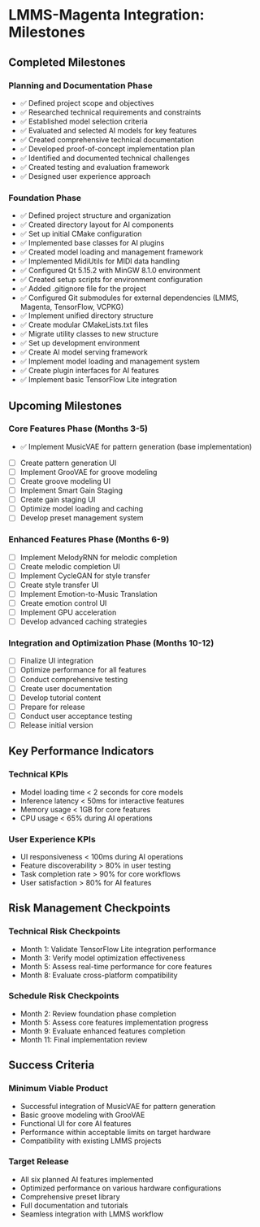 # LMMS-Magenta Integration: Milestones

## Completed Milestones

### Planning and Documentation Phase
- ✅ Defined project scope and objectives
- ✅ Researched technical requirements and constraints
- ✅ Established model selection criteria
- ✅ Evaluated and selected AI models for key features
- ✅ Created comprehensive technical documentation
- ✅ Developed proof-of-concept implementation plan
- ✅ Identified and documented technical challenges
- ✅ Created testing and evaluation framework
- ✅ Designed user experience approach

### Foundation Phase
- ✅ Defined project structure and organization
- ✅ Created directory layout for AI components
- ✅ Set up initial CMake configuration
- ✅ Implemented base classes for AI plugins
- ✅ Created model loading and management framework
- ✅ Implemented MidiUtils for MIDI data handling
- ✅ Configured Qt 5.15.2 with MinGW 8.1.0 environment
- ✅ Created setup scripts for environment configuration
- ✅ Added .gitignore file for the project
- ✅ Configured Git submodules for external dependencies (LMMS, Magenta, TensorFlow, VCPKG)
- ✅ Implement unified directory structure
- ✅ Create modular CMakeLists.txt files
- ✅ Migrate utility classes to new structure
- ✅ Set up development environment
- ✅ Create AI model serving framework
- ✅ Implement model loading and management system
- ✅ Create plugin interfaces for AI features
- ✅ Implement basic TensorFlow Lite integration

## Upcoming Milestones

### Core Features Phase (Months 3-5)
- ✅ Implement MusicVAE for pattern generation (base implementation)
- [ ] Create pattern generation UI
- [ ] Implement GrooVAE for groove modeling
- [ ] Create groove modeling UI
- [ ] Implement Smart Gain Staging
- [ ] Create gain staging UI
- [ ] Optimize model loading and caching
- [ ] Develop preset management system

### Enhanced Features Phase (Months 6-9)
- [ ] Implement MelodyRNN for melodic completion
- [ ] Create melodic completion UI
- [ ] Implement CycleGAN for style transfer
- [ ] Create style transfer UI
- [ ] Implement Emotion-to-Music Translation
- [ ] Create emotion control UI
- [ ] Implement GPU acceleration
- [ ] Develop advanced caching strategies

### Integration and Optimization Phase (Months 10-12)
- [ ] Finalize UI integration
- [ ] Optimize performance for all features
- [ ] Conduct comprehensive testing
- [ ] Create user documentation
- [ ] Develop tutorial content
- [ ] Prepare for release
- [ ] Conduct user acceptance testing
- [ ] Release initial version

## Key Performance Indicators

### Technical KPIs
- Model loading time < 2 seconds for core models
- Inference latency < 50ms for interactive features
- Memory usage < 1GB for core features
- CPU usage < 65% during AI operations

### User Experience KPIs
- UI responsiveness < 100ms during AI operations
- Feature discoverability > 80% in user testing
- Task completion rate > 90% for core workflows
- User satisfaction > 80% for AI features

## Risk Management Checkpoints

### Technical Risk Checkpoints
- Month 1: Validate TensorFlow Lite integration performance
- Month 3: Verify model optimization effectiveness
- Month 5: Assess real-time performance for core features
- Month 8: Evaluate cross-platform compatibility

### Schedule Risk Checkpoints
- Month 2: Review foundation phase completion
- Month 5: Assess core features implementation progress
- Month 9: Evaluate enhanced features completion
- Month 11: Final implementation review

## Success Criteria

### Minimum Viable Product
- Successful integration of MusicVAE for pattern generation
- Basic groove modeling with GrooVAE
- Functional UI for core AI features
- Performance within acceptable limits on target hardware
- Compatibility with existing LMMS projects

### Target Release
- All six planned AI features implemented
- Optimized performance on various hardware configurations
- Comprehensive preset library
- Full documentation and tutorials
- Seamless integration with LMMS workflow
